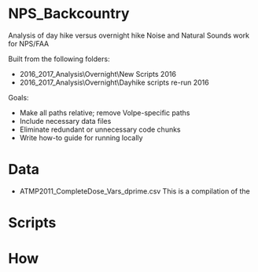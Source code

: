 # NPS_Backcountry
Analysis of day hike versus overnight hike Noise and Natural Sounds work for NPS/FAA

Built from the following folders:
- 2016_2017_Analysis\Overnight\New Scripts 2016
- 2016_2017_Analysis\Overnight\Dayhike scripts re-run 2016

Goals:
- Make all paths relative; remove Volpe-specific paths
- Include necessary data files
- Eliminate redundant or unnecessary code chunks
- Write how-to guide for running locally


# Data
- ATMP2011_CompleteDose_Vars_dprime.csv
This is a compilation of the 

# Scripts

# How 